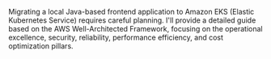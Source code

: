 Migrating a local Java-based frontend application to Amazon EKS (Elastic Kubernetes Service) requires careful planning. I'll provide a detailed guide based on the AWS Well-Architected Framework, focusing on the operational excellence, security, reliability, performance efficiency, and cost optimization pillars.
